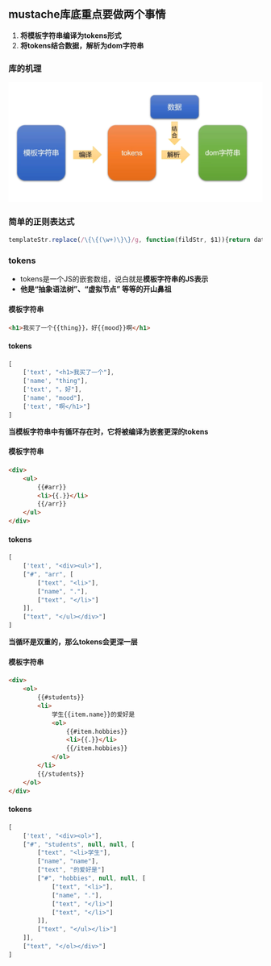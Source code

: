 ## mustache库底重点要做两个事情

1. **将模板字符串编译为tokens形式**
2. **将tokens结合数据，解析为dom字符串**

### 库的机理

![image-20210617222342208](README.assets/image-20210617222342208.png)



### 简单的正则表达式

```javascript
templateStr.replace(/\{\{(\w+)\}\}/g, function(fildStr, $1)){return data[$1]}
```

### tokens

- tokens是一个JS的嵌套数组，说白就是**模板字符串的JS表示**
- **他是“抽象语法树”、“虚拟节点” 等等的开山鼻祖**

#### 模板字符串

```html
<h1>我买了一个{{thing}}，好{{mood}}啊</h1>
```

#### tokens

```javascript
[
    ['text', "<h1>我买了一个"],
    ['name', "thing"],
    ['text', "，好"],
    ['name', "mood"],
    ['text', "啊</h1>"]
]
```



**当模板字符串中有循环存在时，它将被编译为嵌套更深的tokens**

#### 模板字符串

```html
<div>
    <ul>
        {{#arr}}
        <li>{{.}}</li>
        {{/arr}}
    </ul>
</div>
```

#### tokens

```javascript
[
    ['text', "<div><ul>"],
    ["#", "arr", [
        ["text", "<li>"],
        ["name", "."],
        ["text", "</li>"]
    ]],
    ["text", "</ul></div>"]
]
```



**当循环是双重的，那么tokens会更深一层**

#### 模板字符串

```html
<div>
    <ol>
        {{#students}}
        <li>
        	学生{{item.name}}的爱好是
            <ol>
                {{#item.hobbies}}
                <li>{{.}}</li>
                {{/item.hobbies}}
            </ol>
        </li>
        {{/students}}
    </ol>
</div>
```

#### tokens

```javascript
[
    ['text', "<div><ol>"],
   	["#", "students", null, null, [
        ["text", "<li>学生"],
        ["name", "name"],
        ["text", "的爱好是"]
        ["#", "hobbies", null, null, [
            ["text", "<li>"],
            ["name", "."],
            ["text", "</li>"]
            ["text", "</li>"]
        ]],
        ["text", "</ul></li>"]
    ]],
    ["text", "</ol></div>"]
]
```





